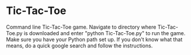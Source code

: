 # Tic-Tac-Toe

Command line Tic-Tac-Toe game.
Navigate to directory where Tic-Tac-Toe.py is downloaded and enter "python Tic-Tac-Toe.py" to run the game.
Make sure you have your Python path set up. If you don't know what that means, do a quick google search and follow the instructions.
